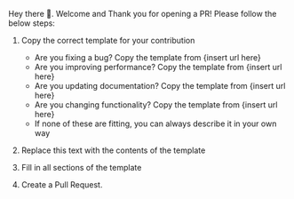 Hey there :wave:. Welcome and Thank you for opening a PR! Please follow the below steps:

1. Copy the correct template for your contribution
    - Are you fixing a bug? Copy the template from {insert url here}
    - Are you improving performance? Copy the template from {insert url here}
    - Are you updating documentation? Copy the template from {insert url here}
    - Are you changing functionality? Copy the template from {insert url here}
    - If none of these are fitting, you can always describe it in your own way

2. Replace this text with the contents of the template
3. Fill in all sections of the template
4. Create a Pull Request.